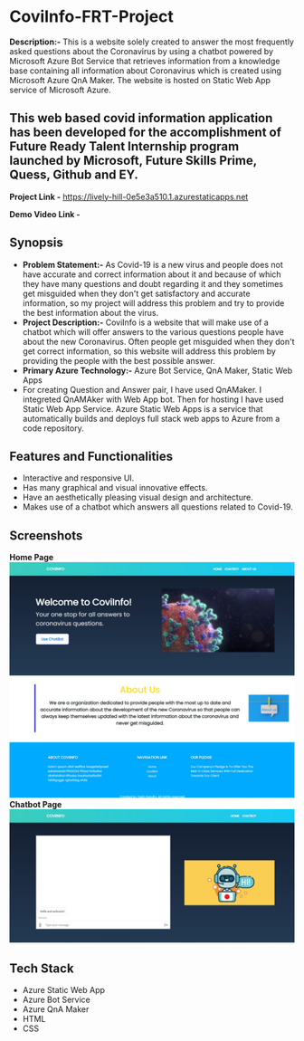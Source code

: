 # CoviInfo-FRT-Project
**Description:-** This is a website solely created to answer the most frequently asked questions about the Coronavirus by using a chatbot powered by Microsoft Azure Bot Service that retrieves information from a knowledge base containing all information about Coronavirus which is created using Microsoft Azure QnA Maker. The website is hosted on Static Web App service of Microsoft Azure.
## This web based covid information application has been developed for the accomplishment of Future Ready Talent Internship program launched by Microsoft, Future Skills Prime, Quess, Github and EY.
**Project Link -** https://lively-hill-0e5e3a510.1.azurestaticapps.net

**Demo Video Link -**
## Synopsis
- **Problem Statement:-** As Covid-19 is a new virus and people does not have accurate and correct information about it and because of which they have many questions and doubt regarding it and they sometimes get misguided when they don't get satisfactory and accurate information, so my project will address this problem and try to provide the best information about the virus.
- **Project Description:-** CoviInfo is a website that will make use of a chatbot which will offer answers to the various questions people have about the new Coronavirus. Often people get misguided when they don't get correct information, so this website will address this problem by providing the people with the best possible answer.
- **Primary Azure Technology:-** Azure Bot Service, QnA Maker, Static Web Apps
- For creating Question and Answer pair, I have used QnAMaker. I integreted QnAMAker with Web App bot. Then for hosting I have used Static Web App Service. Azure Static Web Apps is a service that automatically builds and deploys full stack web apps to Azure from a code repository.
## Features and Functionalities
- Interactive and responsive UI.
- Has many graphical and visual innovative effects.
- Have an aesthetically pleasing visual design and architecture.
- Makes use of a chatbot which answers all questions related to Covid-19.
## Screenshots
**Home Page**
![This is an image](/img/HomePage_SS-1.jpg)
![This is an image](/img/HomePage_SS-2.jpg)
**Chatbot Page**
![This is an image](/img/ChatbotPage_SS.jpg)
## Tech Stack
- Azure Static Web App
- Azure Bot Service
- Azure QnA Maker
- HTML
- CSS

